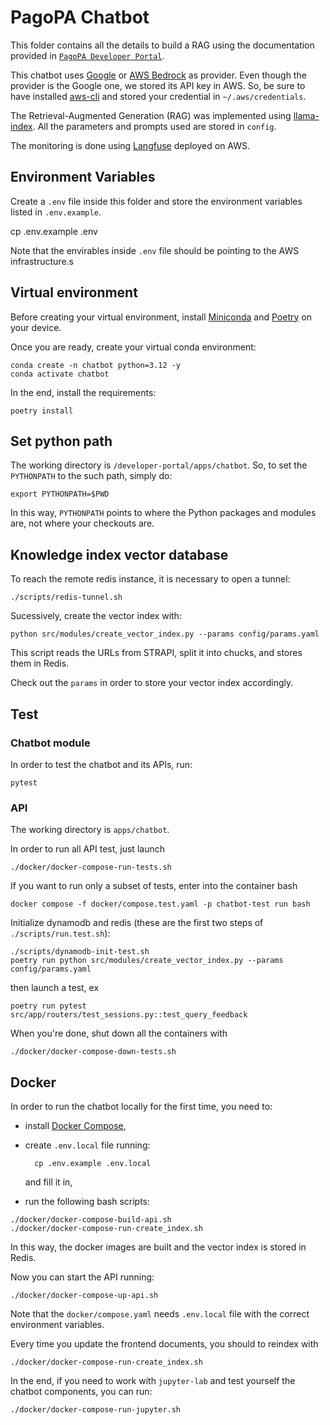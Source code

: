 # PagoPA Chatbot

This folder contains all the details to build a RAG using the documentation provided in [`PagoPA Developer Portal`](https://developer.pagopa.it/).

This chatbot uses [Google](https://ai.google.dev/) or [AWS Bedrock](https://aws.amazon.com/bedrock/) as provider.
Even though the provider is the Google one, we stored its API key in AWS. So, be sure to have installed [aws-cli](https://docs.aws.amazon.com/cli/latest/userguide/getting-started-install.html) and stored your credential in `~/.aws/credentials`.

The Retrieval-Augmented Generation (RAG) was implemented using [llama-index](https://docs.llamaindex.ai/en/stable/). All the parameters and prompts used are stored in `config`.

The monitoring is done using [Langfuse](https://langfuse.com/) deployed on AWS.

## Environment Variables

Create a `.env` file inside this folder and store the environment variables listed in `.env.example`.

cp .env.example .env

Note that the envirables inside `.env` file should be pointing to the AWS infrastructure.s

## Virtual environment

Before creating your virtual environment, install [Miniconda](https://docs.anaconda.com/miniconda/#quick-command-line-install) and [Poetry](https://python-poetry.org/docs/main#installation) on your device.

Once you are ready, create your virtual conda environment:

    conda create -n chatbot python=3.12 -y
    conda activate chatbot

In the end, install the requirements:

    poetry install

## Set python path

The working directory is `/developer-portal/apps/chatbot`. So, to set the `PYTHONPATH` to the such path, simply do:

    export PYTHONPATH=$PWD

In this way, `PYTHONPATH` points to where the Python packages and modules are, not where your checkouts are.

## Knowledge index vector database

To reach the remote redis instance, it is necessary to open a tunnel:

    ./scripts/redis-tunnel.sh

Sucessively, create the vector index with:

    python src/modules/create_vector_index.py --params config/params.yaml

This script reads the URLs from STRAPI, split it into chucks, and stores them in Redis.

Check out the `params` in order to store your vector index accordingly.

## Test

### Chatbot module

In order to test the chatbot and its APIs, run:

    pytest

### API

The working directory is `apps/chatbot`.

In order to run all API test, just launch

```
./docker/docker-compose-run-tests.sh
```

If you want to run only a subset of tests, enter into the container bash

```
docker compose -f docker/compose.test.yaml -p chatbot-test run bash
```

Initialize dynamodb and redis (these are the first two steps of `./scripts/run.test.sh`):

```
./scripts/dynamodb-init-test.sh
poetry run python src/modules/create_vector_index.py --params config/params.yaml
```

then launch a test, ex

```
poetry run pytest src/app/routers/test_sessions.py::test_query_feedback
```

When you're done, shut down all the containers with

```
./docker/docker-compose-down-tests.sh
```

## Docker

In order to run the chatbot locally for the first time, you need to:

- install [Docker Compose](https://docs.docker.com/compose/install/),
- create `.env.local` file running:

        cp .env.example .env.local

  and fill it in,

- run the following bash scripts:

```
./docker/docker-compose-build-api.sh
./docker/docker-compose-run-create_index.sh
```

In this way, the docker images are built and the vector index is stored in Redis.

Now you can start the API running:

```
./docker/docker-compose-up-api.sh
```

Note that the `docker/compose.yaml` needs `.env.local` file with the correct environment variables.

Every time you update the frontend documents, you should to reindex with

```
./docker/docker-compose-run-create_index.sh
```

In the end, if you need to work with `jupyter-lab` and test yourself the chatbot components, you can run:

```
./docker/docker-compose-run-jupyter.sh
```
